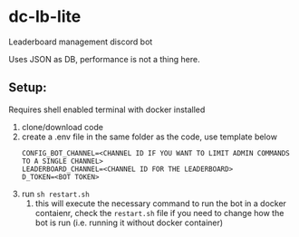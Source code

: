# dc-lb-lite

Leaderboard management discord bot

Uses JSON as DB, performance is not a thing here.

## Setup:

Requires shell enabled terminal with docker installed

1. clone/download code
2. create a .env file in the same folder as the code, use template below
	```env
	CONFIG_BOT_CHANNEL=<CHANNEL ID IF YOU WANT TO LIMIT ADMIN COMMANDS TO A SINGLE CHANNEL>
	LEADERBOARD_CHANNEL=<CHANNEL ID FOR THE LEADERBOARD>
	D_TOKEN=<BOT TOKEN>
	```
3. run `sh restart.sh`
   1. this will execute the necessary command to run the bot in a docker contaienr, check the `restart.sh` file if you need to change how the bot is run (i.e. running it without docker container)